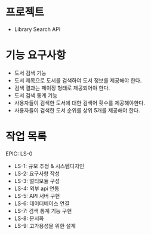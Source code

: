 # 프로젝트
- Library Search API

# 기능 요구사항
- 도서 검색 기능
- 도서 제목으로 도서를 검색하여 도서 정보를 제공해야 한다.
- 검색 결과는 페이징 형태로 제공되어야 한다.
- 도서 검색 통계 기능
- 사용자들이 검색한 도서에 대한 검색어 횟수를 제공해야한다.
- 사용자들이 검색한 도서 순위를 상위 5개를 제공해야 한다.

# 작업 목록
EPIC: LS-0
- LS-1: 규모 추정 & 시스템디자인
- LS-2: 요구사항 작성
- LS-3: 멀티모듈 구성
- LS-4: 외부 api 연동
- LS-5: API 서버 구현
- LS-6: 데이터베이스 연결
- LS-7: 검색 통계 기능 구현
- LS-8: 문서화
- LS-9: 고가용성을 위한 설계